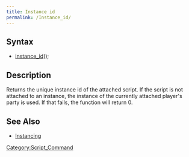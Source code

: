 ```yaml
---
title: Instance id
permalink: /Instance_id/
---
```


Syntax
------

-   [instance_id](/instance_id "wikilink")();

Description
-----------

Returns the unique instance id of the attached script. If the script is not attached to an instance, the instance of the currently attached player's party is used. If that fails, the function will return 0.

See Also
--------

-   [Instancing](/Instancing "wikilink")

[Category:Script_Command](/Category:Script_Command "wikilink")